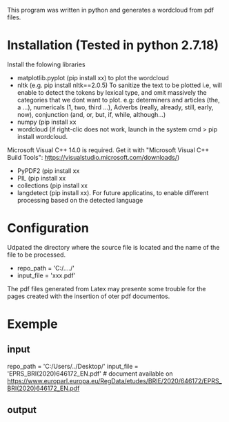 This program was written in python and generates a wordcloud from pdf files.

# Installation (Tested in python 2.7.18)
Install the folowing libraries
* matplotlib.pyplot (pip install xx) to plot the wordcloud
* nltk (e.g. pip install nltk==2.0.5) To sanitize the text to be plotted i.e, will enable to detect the tokens by lexical type, and omit massively the categories that we dont want to plot. e.g: determiners and articles (the, a ...), numericals (1, two, third ...),  Adverbs (really, already, still, early, now), conjunction (and, or, but, if, while, although...)
* numpy (pip install xx
* wordcloud (if right-clic does not work, launch in the system cmd > pip install wordcloud.

Microsoft Visual C++ 14.0 is required. Get it with "Microsoft Visual C++ Build Tools": https://visualstudio.microsoft.com/downloads/)
* PyPDF2 (pip install xx
* PIL (pip install xx
* collections (pip install xx 
* langdetect (pip install xx). For future applicatins, to enable different processing based on the detected language

# Configuration
Udpated the directory where the source file is located and the name of the file to be processed.
* repo_path = 'C:/..../'
* input_file = 'xxx.pdf'

The pdf files generated from Latex may presente some trouble for the pages created with the insertion of oter pdf documentos.

# Exemple
## input
repo_path = 'C:/Users/../Desktop/'
input_file = 'EPRS_BRI(2020)646172_EN.pdf' # document available on https://www.europarl.europa.eu/RegData/etudes/BRIE/2020/646172/EPRS_BRI(2020)646172_EN.pdf

## output


